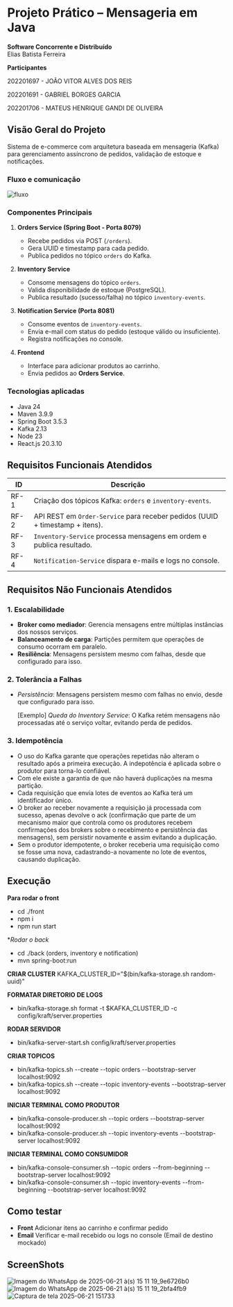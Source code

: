 # Projeto Prático – Mensageria em Java  
**Software Concorrente e Distribuído**  
Elias Batista Ferreira  


**Participantes**

202201697 - JOÃO VITOR ALVES DOS REIS

202201691 - GABRIEL BORGES GARCIA 

202201706 - MATEUS HENRIQUE GANDI DE OLIVEIRA 


## Visão Geral do Projeto  
Sistema de e-commerce com arquitetura baseada em mensageria (Kafka) para gerenciamento assíncrono de pedidos, validação de estoque e notificações.  

### Fluxo e comunicação
![fluxo](https://github.com/user-attachments/assets/a7b1daaf-d777-4def-b075-82ec25ce96e6)

### Componentes Principais  

1. **Orders Service (Spring Boot - Porta 8079)**  
   - Recebe pedidos via POST (`/orders`).  
   - Gera UUID e timestamp para cada pedido.  
   - Publica pedidos no tópico `orders` do Kafka.  

2. **Inventory Service**  
   - Consome mensagens do tópico `orders`.  
   - Valida disponibilidade de estoque (PostgreSQL).  
   - Publica resultado (sucesso/falha) no tópico `inventory-events`.  

3. **Notification Service (Porta 8081)**  
   - Consome eventos de `inventory-events`.  
   - Envia e-mail com status do pedido (estoque válido ou insuficiente).  
   - Registra notificações no console.  

4. **Frontend**  
   - Interface para adicionar produtos ao carrinho.  
   - Envia pedidos ao **Orders Service**.  

### Tecnologias aplicadas

- Java 24
- Maven 3.9.9
- Spring Boot 3.5.3
- Kafka 2.13
- Node 23
- React.js 20.3.10


## Requisitos Funcionais Atendidos  

| ID     | Descrição |  
|--------|-----------|  
| RF-1   | Criação dos tópicos Kafka: `orders` e `inventory-events`. |  
| RF-2   | API REST em `Order-Service` para receber pedidos (UUID + timestamp + itens). |  
| RF-3   | `Inventory-Service` processa mensagens em ordem e publica resultado. |  
| RF-4   | `Notification-Service` dispara e-mails e logs no console. |  


## Requisitos Não Funcionais Atendidos

### 1. Escalabilidade  
- **Broker como mediador**: Gerencia mensagens entre múltiplas instâncias dos nossos serviços.  
- **Balanceamento de carga**: Partições permitem que operações de consumo ocorram em paralelo.
- **Resiliência**: Mensagens persistem mesmo com falhas, desde que configurado para isso.

### 2. Tolerância a Falhas  
- *Persistência*: Mensagens persistem mesmo com falhas no envio, desde que configurado para isso.
  
    [Exemplo] *Queda do Inventory Service*: O Kafka retém mensagens não processadas até o serviço voltar, evitando perda de pedidos.  

### 3. Idempotência  
- O uso do Kafka garante que operações repetidas não alteram o resultado após a primeira execução. A indepotência é aplicada sobre o produtor para torna-lo confiável.  
- Com ele existe a garantia de que não haverá duplicações na mesma partição.
- Cada requisição que envia lotes de eventos ao Kafka terá um identificador único.
- O broker ao receber novamente a requisição já processada com sucesso, apenas devolve o ack (confirmação que parte de um mecanismo maior que controla como os produtores recebem confirmações dos brokers sobre o recebimento e persistência das mensagens), sem persistir novamente e assim evitando a duplicação.
- Sem o produtor idempotente, o broker receberia uma requisição como se fosse uma nova, cadastrando-a novamente no lote de eventos, causando duplicação.


## Execução

**Para rodar o front**
-  cd ./front
-  npm i
-  npm run start

**Rodar o back*
- cd ./back (orders, inventory e notification)
- mvn spring-boot:run

**CRIAR CLUSTER**
KAFKA_CLUSTER_ID="$(bin/kafka-storage.sh random-uuid)"

**FORMATAR DIRETORIO DE LOGS**
- bin/kafka-storage.sh format -t $KAFKA_CLUSTER_ID -c config/kraft/server.properties

**RODAR SERVIDOR**
- bin/kafka-server-start.sh config/kraft/server.properties

**CRIAR TOPICOS**
- bin/kafka-topics.sh --create --topic orders --bootstrap-server localhost:9092
- bin/kafka-topics.sh --create --topic inventory-events --bootstrap-server localhost:9092

**INICIAR TERMINAL COMO PRODUTOR**
- bin/kafka-console-producer.sh --topic orders --bootstrap-server localhost:9092
- bin/kafka-console-producer.sh --topic inventory-events --bootstrap-server localhost:9092

**INICIAR TERMINAL COMO CONSUMIDOR**
- bin/kafka-console-consumer.sh --topic orders --from-beginning --bootstrap-server localhost:9092
- bin/kafka-console-consumer.sh --topic inventory-events --from-beginning --bootstrap-server localhost:9092

## Como testar
- **Front** Adicionar itens ao carrinho e confirmar pedido
- **Email** Verificar e-mail recebido ou logs no console (Email de destino mockado)

## ScreenShots
![Imagem do WhatsApp de 2025-06-21 à(s) 15 11 19_9e6726b0](https://github.com/user-attachments/assets/1cec6665-dd9c-49d7-9555-2719313f22d1)
![Imagem do WhatsApp de 2025-06-21 à(s) 15 11 19_2bfa4fb9](https://github.com/user-attachments/assets/c2d2a87c-b267-4720-888c-e948c9257822)
![Captura de tela 2025-06-21 151733](https://github.com/user-attachments/assets/2aac1276-5d24-4772-adc6-b0418aae399d)

